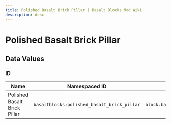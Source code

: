 ```yaml
---
title: Polished Basalt Brick Pillar | Basalt Blocks Mod Wiki
description: desc
---
```


# Polished Basalt Brick Pillar

<InvSlot id="basaltblocks:polished_basalt_brick_pillar" />

## Data Values

### ID

| Name                         | Namespaced ID                               | Translation Key                                   |
| ---------------------------- | ------------------------------------------- | ------------------------------------------------- |
| Polished Basalt Brick Pillar | `basaltblocks:polished_basalt_brick_pillar` | `block.basaltblocks.polished_basalt_brick_pillar` |
